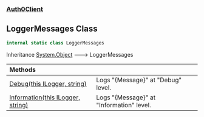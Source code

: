 ### [Auth0Client](../index.md 'Auth0Client')

## LoggerMessages Class

```csharp
internal static class LoggerMessages
```

Inheritance [System\.Object](https://learn.microsoft.com/en-us/dotnet/api/system.object 'System\.Object') &#129106; LoggerMessages

| Methods | |
| :--- | :--- |
| [Debug\(this ILogger, string\)](Debug(thisILogger,string).md 'Auth0Client\.LoggerMessages\.Debug\(this Microsoft\.Extensions\.Logging\.ILogger, string\)') | Logs "\{Message\}" at "Debug" level\. |
| [Information\(this ILogger, string\)](Information(thisILogger,string).md 'Auth0Client\.LoggerMessages\.Information\(this Microsoft\.Extensions\.Logging\.ILogger, string\)') | Logs "\{Message\}" at "Information" level\. |

